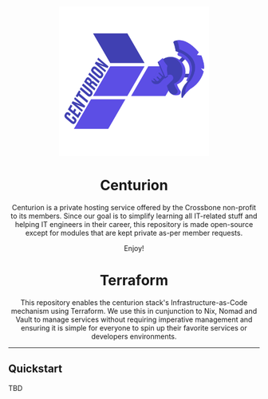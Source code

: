 <div align="center">
<img width="300" height="300" src="assets/CENTURION.png" alt="Terraform logo with a centurion headset. The logo is twisted to make it funny">

# Centurion

Centurion is a private hosting service offered by the Crossbone non-profit to its members. Since our goal is to simplify
learning all IT-related stuff and helping IT engineers in their career, this repository is made open-source except for
modules that are kept private as-per member requests.

Enjoy!

# Terraform

This repository enables the centurion stack's Infrastructure-as-Code mechanism using Terraform. We use this in cunjunction
to Nix, Nomad and Vault to manage services without requiring imperative management and ensuring it is simple for everyone
to spin up their favorite services or developers environments.

---

</div>

## Quickstart

TBD
